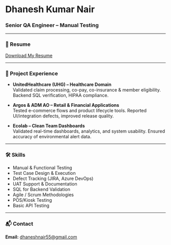 # Dhanesh Kumar Nair
### Senior QA Engineer – Manual Testing

---

### 📄 Resume
[Download My Resume](Dhanesh_Kumar_SR_QA_Manual.pdf)


---

### 💼 Project Experience

- **UnitedHealthcare (UHG) – Healthcare Domain**  
  Validated claim processing, co-pay, co-insurance & member eligibility. Backend SQL verification, HIPAA compliance.

- **Argos & ADM AO – Retail & Financial Applications**  
  Tested e-commerce flows and product lifecycle tools. Reported UI/integration defects, improved release quality.

- **Ecolab – Clean Team Dashboards**  
  Validated real-time dashboards, analytics, and system usability. Ensured accuracy of environmental alert data.

---

### 🛠 Skills

- Manual & Functional Testing  
- Test Case Design & Execution  
- Defect Tracking (JIRA, Azure DevOps)  
- UAT Support & Documentation  
- SQL for Backend Validation  
- Agile / Scrum Methodologies  
- POS/Kiosk Testing  
- Basic API Testing  

---

### 📬 Contact

**Email:** [dhaneshnair55@gmail.com](mailto:dhaneshnair55@gmail.com)
